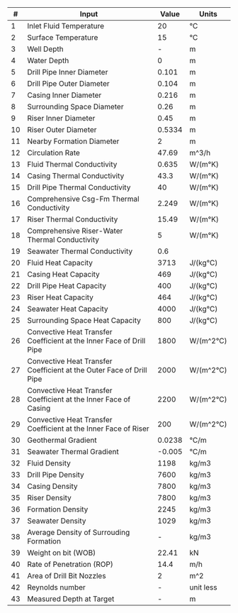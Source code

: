 |#| Input                                                                 | Value  | Units   | 
|-|-----------------------------------------------------------------------|--------|---------|
|1| Inlet Fluid Temperature                                               |  20    |°C       |
|2| Surface Temperature                                                   |  15    |°C       |
|3| Well Depth                                                            |  -     |m        |
|4| Water Depth                                                           |    0   |m        |
|5| Drill Pipe Inner Diameter                                             |  0.101 |m        |
|6| Drill Pipe Outer Diameter                                             |  0.104 |m        |
|7| Casing Inner Diameter                                                 |  0.216 |m        |
|8| Surrounding Space Diameter                                            |  0.26  |m        | 
|9| Riser Inner Diameter                                                  |  0.45  |m        |
|10| Riser Outer Diameter                                                 | 0.5334 |m        |
|11| Nearby Formation Diameter                                            |  2     |m        |
|12| Circulation Rate                                                     | 47.69  |m^3/h    |
|13| Fluid Thermal Conductivity                                           |  0.635 |W/(m°K)  |
|14| Casing Thermal Conductivity                                          |  43.3  |W/(m°K)  |
|15| Drill Pipe Thermal Conductivity                                      |  40    |W/(m°K)  |
|16| Comprehensive Csg-Fm Thermal Conductivity                            |  2.249 |W/(m°K)  |
|17| Riser Thermal Conductivity                                           |  15.49 |W/(m°K)  |
|18| Comprehensive Riser-Water Thermal Conductivity                       |  5     |W/(m°K)  |
|19| Seawater Thermal Conductivity                                        |  0.6   ||W/(m°K) |
|20| Fluid Heat Capacity                                                  |  3713  |J/(kg°C) |
|21| Casing Heat Capacity                                                 |  469   |J/(kg°C) |
|22| Drill Pipe Heat Capacity                                             |  400   |J/(kg°C) | 
|23| Riser Heat Capacity                                                  |  464   |J/(kg°C) |
|24| Seawater Heat Capacity                                               |  4000  |J/(kg°C) | 
|25| Surrounding Space Heat Capacity                                      |  800   |J/(kg°C) | 
|26| Convective Heat Transfer Coefficient at the Inner Face of Drill Pipe |  1800  |W/(m^2°C)| 
|27| Convective Heat Transfer Coefficient at the Outer Face of Drill Pipe |  2000  |W/(m^2°C)| 
|28| Convective Heat Transfer Coefficient at the Inner Face of Casing     |  2200  |W/(m^2°C)| 
|29| Convective Heat Transfer Coefficient at the Inner Face of Riser      |  200   |W/(m^2°C)| 
|30| Geothermal Gradient                                                  |  0.0238|°C/m     |
|31| Seawater Thermal Gradient                                            |  -0.005|°C/m     | 
|32| Fluid Density                                                        |  1198  |kg/m3    |
|33| Drill Pipe Density                                                   |  7600  |kg/m3    | 
|34| Casing Density                                                       |  7800  |kg/m3    |
|35| Riser Density                                                        |  7800  |kg/m3    |
|36| Formation Density                                                    |  2245  |kg/m3    | 
|37| Seawater Density                                                     |  1029  |kg/m3    |
|38| Average Density of Surrouding Formation                              |  -     |kg/m3    |
|39| Weight on bit (WOB)                                                  |  22.41 |kN       |
|40| Rate of Penetration (ROP)                                            |  14.4  |m/h      |
|41| Area of Drill Bit Nozzles                                            |  2     |m^2      |
|42| Reynolds number                                                      |  -     |unit less|
|43| Measured Depth at Target                                             |  -     |m        |
